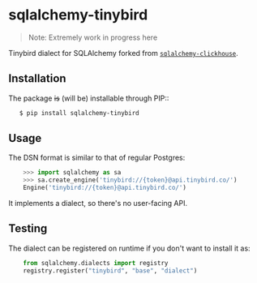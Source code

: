 # sqlalchemy-tinybird

> Note: Extremely work in progress here

Tinybird dialect for SQLAlchemy forked from [`sqlalchemy-clickhouse`](https://github.com/cloudflare/sqlalchemy-clickhouse).

## Installation

The package ~~is~~ (will be) installable through PIP::

```sh
   $ pip install sqlalchemy-tinybird
```

## Usage

The DSN format is similar to that of regular Postgres:

```python
    >>> import sqlalchemy as sa
    >>> sa.create_engine('tinybird://{token}@api.tinybird.co/')
    Engine('tinybird://{token}@api.tinybird.co/')
```    

It implements a dialect, so there's no user-facing API.

## Testing

The dialect can be registered on runtime if you don't want to install it as:

```python
    from sqlalchemy.dialects import registry
    registry.register("tinybird", "base", "dialect")
```
